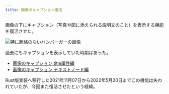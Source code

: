 ```yaml
---
title: 画像のキャプション復活
---
```

画像の下にキャプション（写真や図に添えられる説明文のこと）を表示する機能を復活させた。

![](https://lh3.googleusercontent.com/docs/AG8NV2bzfgJe086YkFz9j8BI9hkUeKBnP9MxKs8DzG3XqzffBSVjGiGp54Yoj3JUh9B7bkTv2d7I0Bhag8xECfb9-dfVfNxVyf5hRMRnqy7nzSSd0lkmgpNeSedc0vvc-oXBzRGzbJVC64Uc-s-V4gVj3Ak6tJB8KbxPKOikrlLWzP-SNBtnw5hsHIqz1zaBcM4yBKiYiLXergCipdqcFpXTHg2XTEvihbAsbzRioSDNObczKjwdX4VPBBzLrv2l9FKwBqeYu8BHIE6zqf4LIXAh5WBd0F-sY0oIPL12zq0_FedYPlF15xctjdUpU6MZQnUPdBf_v6MkfsxAkzG5zpU8qGVM0_yqqieCPcC4NhQvqw95L_1WkP_SMw6Zy7Qpg49IYzVhFXXbbWRV8AFei2y_ov0asc_K83-GgFqcH6xQU30grRleMUtdfTHoKkEM41PMyeGdtC7Md-vgcRU0i2tmZ7JY7NcTDcabsTR8CQK2YxEGpKNnP40e3boH5_i-LLqXYHkigBsCCYoeL_PHbg0X8mazXSu42IEomWB7r2_fHROyTsDDNg5obD51v6SEoGOnAFYeboO8JAYfLSX1002g5fFxwxQIXjxnIVIJPdB_F9CPQGElCWDuSAF4KWtjHZ8AT0mzE89wXBM1ZXnsRnDl7TsdU-ETxD4ebhc9eAjHgP4o0KKbk8BpVMsSr7NPdagcXlT2Mo_pM6mDshQrSybFArpvpF7MYIVvvdPxQKq0DAQhYKjv9uHLyudQ5-xbkouUhajfc5v1iQIFJ5t9a4dO2jl1WlxliWisL8AIiMJgcFrDQIez5Ib7iKMflfa9qYTcST9V0qBirpHLB8a282jyHDLo0zGfUcjQ9sTgua_-eyde0FWqi_hyH8JSmJvaaubY3IdEUrP0jLj56KyOcmIakwXOF6PErGUXjggL9DcFGjM8-9QYZuI38iA0mrODZJ0YGWUnk9-XMHj8IUdqjlVBVFGavbtw3xyOCnfzT0UC1VffLAw0VM7RWqxLRnnb2TnHULcZ15XQZ0Xn2MHE_ZaNA8vAbpGHh_44UR6lUOOOXgWfiUHNMtg7keMEgk3Cv1JfDrEErwjJD9XIjJM4WLZn6r1Bf0JGE67nI-z_RknJ8I809drzlGG_h9fajTzzkVSYpRTuD9ye4AS-VNqFoKjh3TmHrlCFFFLutRLMztA0APW6-5giX8KGoy9o0I6XY7DT7cUwmx3IcJTDc3neswMIq85E9KiuH47YzhJTK2ZagSdn5X8L "特に脈絡のないハンバーガーの画像")

過去にもキャプションを表示していた時期はあった。

*   [画像のキャプション title属性編](https://r7kamura.com/articles/2020-11-07-image-caption-revised)
*   [画像のキャプション テキストノード編](https://r7kamura.com/articles/2020-09-22-markdown-caption)

Rust版実装へ移行した2021年11月07日から2022年5月20日までこの機能は失われていたが、今回また復活させたという経緯。
